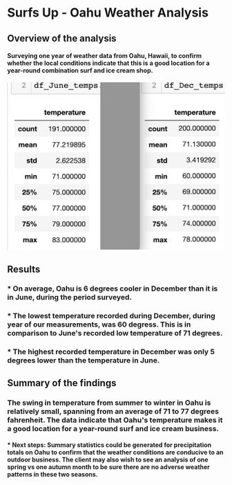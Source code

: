 # Surfs Up - Oahu Weather Analysis

## Overview of the analysis
#### Surveying one year of weather data from Oahu, Hawaii, to confirm whether the local conditions indicate that this is a good location for a year-round combination surf and ice cream shop.

![Oahu Temperatures from June and December](Resources/June_Dec_Oahu_Temps.png) 

## Results
### * On average, Oahu is 6 degrees cooler in December than it is in June, during the period surveyed.

### * The lowest temperature recorded during December, during year of our measurements, was 60 degress. This is in comparison to June's recorded low temperature of 71 degrees.

### * The highest recorded temperature in December was only 5 degrees lower than the temperature in June.

## Summary of the findings
### The swing in temperature from summer to winter in Oahu is relatively small, spanning from an average of 71 to 77 degrees fahrenheit. The data indicate that Oahu's temperature makes it a good location for a year-round surf and ice cream business. 

#### * Next steps: Summary statistics could be generated for precipitation totals on Oahu to confirm that the weather conditions are conducive to an outdoor business. The client may also wish to see an analysis of one spring vs one autumn month to be sure there are no adverse weather patterns in these two seasons.
